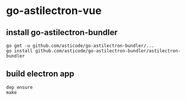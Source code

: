 # go-astilectron-vue


## install go-astilectron-bundler

```
go get -u github.com/asticode/go-astilectron-bundler/...
go install github.com/asticode/go-astilectron-bundler/astilectron-bundler
```


## build electron app

```
dep ensure
make
```